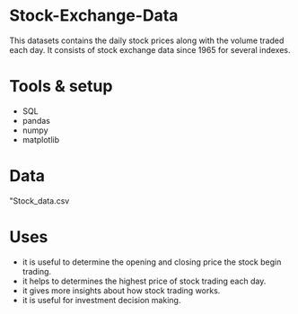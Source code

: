 # Stock-Exchange-Data
This datasets contains the daily stock prices along with the volume traded each day. It consists of stock exchange data since 1965 for several indexes.
# Tools & setup
- SQL
- pandas
- numpy
- matplotlib
# Data
 "Stock_data.csv
# Uses
- it is useful to determine the opening and closing price the stock begin trading.
- it helps to determines the highest price of stock trading each day.
- it gives more insights about how stock trading works.
- it is useful for investment decision making.
